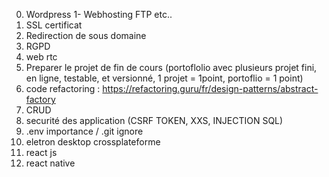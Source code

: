 0. Wordpress
1- Webhosting FTP etc..
2. SSL certificat
3. Redirection de sous domaine
4. RGPD
5. web rtc
6. Preparer le projet de fin de cours (portoflolio avec plusieurs projet fini, en ligne, testable, et versionné, 1 projet = 1point, portoflio = 1 point)
7. code refactoring : https://refactoring.guru/fr/design-patterns/abstract-factory
8. CRUD
9. securité des application (CSRF TOKEN, XXS, INJECTION SQL)
10. .env importance / .git ignore
11. eletron desktop crossplateforme
12. react js
13. react native


